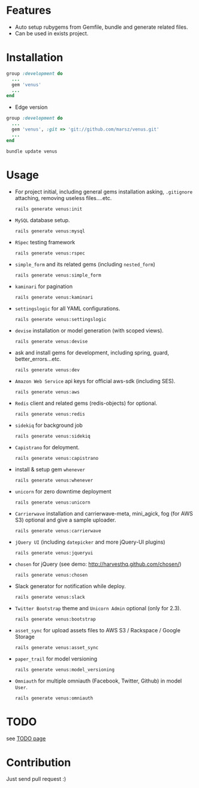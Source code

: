 Features
========

* Auto setup rubygems from Gemfile, bundle and generate related files.
* Can be used in exists project.

Installation
============

```ruby
group :development do
  ...
  gem 'venus'
  ...
end
```

* Edge version

```ruby
group :development do
  ...
  gem 'venus', :git => 'git://github.com/marsz/venus.git'
  ...
end
```

`bundle update venus`

Usage
=====

* For project initial, including general gems installation asking, `.gitignore` attaching, removing useless files....etc.

  ```
  rails generate venus:init
  ```

* `MySQL` database setup.

  ```
  rails generate venus:mysql
  ```

* `RSpec` testing framework

  ```
  rails generate venus:rspec
  ```

* `simple_form` and its related gems (including `nested_form`)

  ```
  rails generate venus:simple_form
  ```

* `kaminari` for pagination

  ```
  rails generate venus:kaminari
  ```

* `settingslogic` for all YAML configurations.

  ```
  rails generate venus:settingslogic
  ```

* `devise` installation or model generation (with scoped views).

  ```
  rails generate venus:devise
  ```

* ask and install gems for development, including spring, guard, better_errors...etc.

  ```
  rails generate venus:dev
  ```
    
* `Amazon Web Service` api keys for official aws-sdk (including SES).

  ```
  rails generate venus:aws
  ```

* `Redis` client and related gems (redis-objects) for optional.

  ```
  rails generate venus:redis
  ```

* `sidekiq` for background job

  ```
  rails generate venus:sidekiq
  ```

* `Capistrano` for deloyment.

  ```
  rails generate venus:capistrano
  ```

* install & setup gem `whenever`

  ```
  rails generate venus:whenever
  ```

* `unicorn` for zero downtime deployment

  ```
  rails generate venus:unicorn
  ```

* `Carrierwave` installation and carrierwave-meta, mini_agick, fog (for AWS S3) optional and give a sample uploader.
  
  ```
  rails generate venus:carrierwave
  ```

* `jQuery UI` (including `datepicker` and more jQuery-UI plugins)
  
  ```
  rails generate venus:jqueryui
  ```

* `chosen` for jQuery (see demo: http://harvesthq.github.com/chosen/)
  
  ```
  rails generate venus:chosen
  ```

* Slack generator for notification while deploy.

  ```
  rails generate venus:slack
  ```
  
* `Twitter Bootstrap` theme and `Unicorn Admin` optional (only for 2.3).
  
  ```
  rails generate venus:bootstrap
  ```

* `asset_sync` for upload assets files to AWS S3 / Rackspace / Google Storage

  ```
  rails generate venus:asset_sync
  ```

* `paper_trail` for model versioning

  ```
  rails generate venus:model_versioning
  ```

* `Omniauth` for multiple omniauth (Facebook, Twitter, Github) in model `User`.

  ```
  rails generate venus:omniauth
  ```

TODO
====

see <a href="https://github.com/marsz/venus/blob/master/TODO.md"> TODO page </a>

Contribution
============

Just send pull request :)
